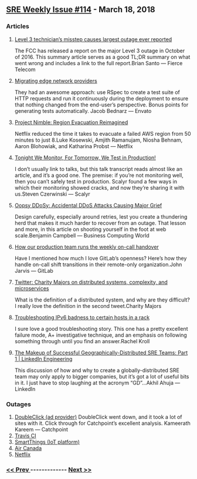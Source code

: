 ## [SRE Weekly Issue #114](https://sreweekly.com/sre-weekly-issue-114/) - March 18, 2018
### Articles

1. [Level 3 technician’s misstep causes largest outage ever reported](https://www.fiercetelecom.com/telecom/fcc-finally-specifies-cause-2016-level-3-network-outage)

    The FCC has released a report on the major Level 3 outage in October of 2016. This summary article serves as a good TL;DR summary on what went wrong and includes a link to the full report.Brian Santo — Fierce Telecom
1. [Migrating edge network providers](https://webuild.envato.com/blog/migrating-edge-providers/)

    They had an awesome approach: use RSpec to create a test suite of HTTP requests and run it continuously during the deployment to ensure that nothing changed from the end-user’s perspective. Bonus points for generating tests automatically. Jacob Bednarz — Envato
1. [Project Nimble: Region Evacuation Reimagined](https://medium.com/netflix-techblog/project-nimble-region-evacuation-reimagined-d0d0568254d4)

    Netflix reduced the time it takes to evacuate a failed AWS region from 50 minutes to just 8.Luke Kosewski, Amjith Ramanujam, Niosha Behnam, Aaron Blohowiak, and Katharina Probst — Netflix
1. [Tonight We Monitor, For Tomorrow, We Test in Production!](http://blog.launchdarkly.com/tonight-we-monitor-for-tomorrow-we-test-in-production/)

    I don’t usually link to talks, but this talk transcript reads almost like an article, and it’s a good one. The premise: if you’re not monitoring well, then you can’t safely test in production. Scalyr found a few ways in which their monitoring showed cracks, and now they’re sharing it with us.Steven Czerwinski — Scalyr
1. [Oopsy DDoSy: Accidental DDoS Attacks Causing Major Grief](http://www.businesscomputingworld.co.uk/oopsy-ddosy-accidental-ddos-attacks-causing-major-grief/)

    Design carefully, especially around retries, lest you create a thundering herd that makes it much harder to recover from an outage. That lesson and more, in this article on shooting yourself in the foot at web scale.Benjamin Campbell — Business Computing World
1. [How our production team runs the weekly on-call handover](https://about.gitlab.com/2018/03/14/the-on-call-handover-at-gitlab/)

    Have I mentioned how much I love GitLab’s openness? Here’s how they handle on-call shift transitions in their remote-only organization.John Jarvis — GitLab
1. [Twitter: Charity Majors on distributed systems, complexity, and microservices](https://twitter.com/mipsytipsy/status/973806469136121856)

    What is the definition of a distributed system, and why are they difficult? I really love the definition in the second tweet.Charity Majors
1. [Troubleshooting IPv6 badness to certain hosts in a rack](https://rachelbythebay.com/w/2018/03/16/slowroad/)

    I sure love a good troubleshooting story. This one has a pretty excellent failure mode, A+ investigative technique, and an emphasis on following something through until you find an answer.Rachel Kroll
1. [The Makeup of Successful Geographically-Distributed SRE Teams: Part 1 | LinkedIn Engineering](https://engineering.linkedin.com/blog/2018/03/the-makeup-of-successful-geographically-distributed-sre-teams--p)

    This discussion of how and why to create a globally-distributed SRE team may only apply to bigger companies, but it’s got a lot of useful bits in it. I just have to stop laughing at the acronym “GD”…Akhil Ahuja — LinkedIn
### Outages

1. [DoubleClick (ad provider)](http://blog.catchpoint.com/2018/03/14/doubleclick-outage-another-lesson-third-party-optimization/)
    DoubleClick went down, and it took a lot of sites with it. Click through for Catchpoint’s excellent analysis.
Kameerath Kareem — Catchpoint
1. [Travis CI](https://www.traviscistatus.com/incidents/z2b3lz2kwcfp)
1. [SmartThings (IoT platform)](https://www.cnet.com/news/smartthings-outage-hits-north-american-users/)
1. [Air Canada](https://www.wingsjournal.com/air-canada-suffers-major-outage-worst-time)
1. [Netflix](https://www.thesun.co.uk/news/5813045/netflix-down-uk-what-nw-2-5-error-streaming-service-working-again/)

### [ << Prev ](sreweekly-113.md) ------------- [ Next >> ](sreweekly-115.md)